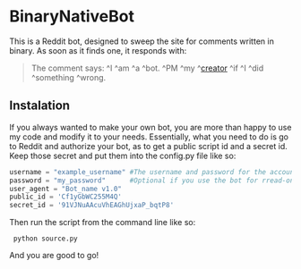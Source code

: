 BinaryNativeBot
======================

This is a Reddit bot, designed to sweep the site for comments written in binary. As soon as it finds one, it responds with:

> The comment says:
> <decoded-binary-text>
> ^I ^am ^a ^bot. ^PM ^my ^[creator](https://reddit.com/user/orangeFluu) ^if ^I ^did ^something ^wrong.

## Instalation

If you always wanted to make your own bot, you are more than happy to use my code and modify it to your needs. Essentially, what you need to do is go to Reddit and authorize your bot, as to get a public script id and a secret id. Keep those secret and put them into the config.py file like so:

```python
username = "example_username" #The username and password for the account you are about to use
password = "my_password"      #Optional if you use the bot for rread-only actions
user_agent = "Bot_name v1.0" 
public_id = 'Cf1yGbWC255M4Q'
secret_id = '91VJNuAAcuVhEAGhUjxaP_bqtP8'
```

Then run the script from the command line like so:

     python source.py

And you are good to go!
